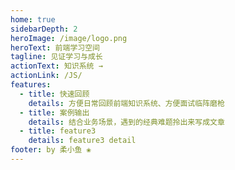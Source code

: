 ```yaml
---
home: true
sidebarDepth: 2
heroImage: /image/logo.png
heroText: 前端学习空间
tagline: 见证学习与成长
actionText: 知识系统 →
actionLink: /JS/
features:
  - title: 快速回顾
    details: 方便日常回顾前端知识系统、方便面试临阵磨枪
  - title: 案例输出
    details: 结合业务场景，遇到的经典难题拎出来写成文章
  - title: feature3
    details: feature3 detail
footer: by 柔小鱼 ❀
---
```

